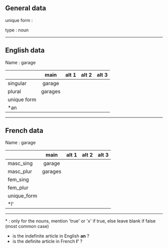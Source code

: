 ## General data

unique form :

type : noun

---

## English data

Name : garage

|             |  main   | alt 1 | alt 2 | alt 3 |
| :---------- | :-----: | :---: | :---: | ----- |
| singular    | garage  |       |       |       |
| plural      | garages |       |       |       |
| unique form |         |       |       |       |
| \*an        |         |       |       |       |

---

## French data

Name : garage

|             |  main   | alt 1 | alt 2 | alt 3 |
| :---------- | :-----: | :---: | :---: | :---: |
| masc_sing   | garage  |       |       |       |
| masc_plur   | garages |       |       |       |
| fem_sing    |         |       |       |       |
| fem_plur    |         |       |       |       |
| unique_form |         |       |       |       |
| \*l'        |         |       |       |       |

---

\* : only for the nouns, mention 'true' or 'x' if true, else leave blank if false (most common case)

- is the indefinite article in English **an** ?
- is the definite article in French **l'** ?
